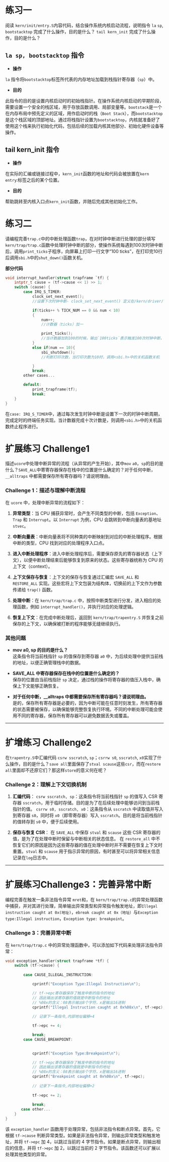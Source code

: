 # **练习一** 
阅读 `kern/init/entry.S`内容代码，结合操作系统内核启动流程，说明指令 `la` `sp`, `bootstacktop` 完成了什么操作，目的是什么？ `tail kern_init` 完成了什么操作，目的是什么？
## **`la sp, bootstacktop` 指令** 
- **操作**

 `la` 指令将`bootstacktop`标签所代表的内存地址加载到栈指针寄存器（`sp`）中。

- **目的**

 此指令的目的是设置内核启动时的初始栈指针。在操作系统内核启动的早期阶段，需要设置一个安全的栈区域，用于存放函数调用、局部变量等。`bootstack`是一个在内存布局中预先定义的区域，用作启动时的栈（`Boot Stack`），而`bootstacktop`是这个栈区域的顶部地址。通过将栈指针设置为`bootstacktop`，内核就准备好了使用这个栈来执行初始化代码，包括后续的加载内核其他部分、初始化硬件设备等操作。

## **tail kern_init 指令**
- **操作**

 在实际的汇编或链接过程中，`kern_init`函数的地址和代码会被放置在`kern entry`:标签之后的某个位置。

- **目的**

 帮助跳转至内核入口点`kern_init`函数，并随后完成其他初始化工作。

# **练习二** 

请编程完善`trap.c`中的中断处理函数`trap`，在对时钟中断进行处理的部分填写`kern/trap/trap.c`函数中处理时钟中断的部分，使操作系统每遇到100次时钟中断后，调用`print_ticks`子程序，向屏幕上打印一行文字“100 ticks”，在打印完10行后调用`sbi.h`中的`shut_down()`函数关机。

**部分代码**

```c
void interrupt_handler(struct trapframe `tf) {
    intptr_t cause = (tf->cause << 1) >> 1;
    switch (cause) {  
        case IRQ_S_TIMER:
            clock_set_next_event();
            //设置下次时钟中断- clock_set_next_event() 定义在/kern/driver/clock.c

            if(ticks++ % TICK_NUM == 0 && num < 10)
            {
                num++;
                //计数器（ticks）加一

                print_ticks();
                //当计数器加到100的时候，输出`100ticks`表示触发100次时钟中断，同时打印次数（num）加一
            }
            else if(num == 10){
                sbi_shutdown();
                //判断打印次数，当打印次数为10时，调用<sbi.h>中的关机函数关机

            }
            break;
        other cases...

        default:
            print_trapframe(tf);
            break;
    }
}

```
在`case: IRQ_S_TIMER`中，通过每次发生时钟中断是设置下一次的时钟中断周期，完成定时的终端任务实现。当计数器完成十次计数是，则调用`<sbi.h>`中的关机函数终止程序进行。

# **扩展练习 Challenge1** 
描述`ucore`中处理中断异常的流程（从异常的产生开始），其中`mov` `a0`，`sp`的目的是什么？`SAVE_ALL`中寄寄存器保存在栈中的位置是什么确定的？对于任何中断，`__alltraps` 中都需要保存所有寄存器吗？请说明理由。

### Challenge 1：描述与理解中断流程

在 `ucore` 中，处理中断异常的流程如下：

1. **异常类型**：当 CPU 捕获异常时，会产生不同类型的中断，包括 `Exception`、`Trap` 和 `Interrupt`。以 `Interrupt` 为例，CPU 会跳转到中断向量表的基地址 `stvec`。

2. **中断向量表**：中断向量表将不同种类的中断映射到对应的中断处理程序。根据中断的类型，CPU 找到对应的处理程序入口点。

3. **进入中断处理程序**：进入中断处理程序后，需要保存原先的寄存器状态（上下文），以便中断处理结束后能够恢复到原来的状态。这些寄存器统称为 CPU 的上下文（context）。

4. **上下文保存与恢复**：上下文的保存与恢复通过汇编宏 `SAVE_ALL` 和 `RESTORE_ALL` 实现。这些宏将上下文包装为结构体，切换前的上下文作为参数传递给 `trap()` 函数。

5. **处理中断**：在 `kern/trap/trap.c` 中，按照中断类型进行分发，进入相应的处理函数，例如 `interrupt_handler()`，并执行对应的处理逻辑。

6. **恢复上下文**：在完成中断处理后，返回到 `kern/trap/trapentry.S` 并恢复之前保存的上下文，以确保被打断的程序能够无缝继续执行。

### 其他问题

- **mov a0, sp 的目的是什么？**  
  这条指令将当前栈指针 `sp` 的值保存到寄存器 `a0` 中，为后续处理中提供当前栈的地址，以便正确管理栈中的数据。

- **SAVE_ALL 中寄存器保存在栈中的位置是什么确定的？**  
  保存的位置由当前栈指针 `sp` 决定，通过栈的操作将寄存器的值压入栈中，确保上下文能够正确恢复。

- **对于任何中断，__alltraps 中都需要保存所有寄存器吗？请说明理由。**  
  是的，保存所有寄存器是必要的，因为中断可能在任意时刻发生，所有寄存器的状态需要被保存，以确保能够完整恢复执行环境。不同的中断处理可能会使用不同的寄存器，保存所有寄存器可以避免数据丢失或覆盖。

---


# **扩增练习 Challenge2** 
在`trapentry.S`中汇编代码 `csrw sscratch`, `sp`；`csrrw s0`, `sscratch`, `x0`实现了什么操作，目的是什么？`save all`里面保存了`stval scause`这些`csr`，而在`restore all`里面却不还原它们？那这样`store`的意义何在呢？
### Challenge 2：理解上下文切换机制

1. **汇编代码**：
    `csrw sscratch, sp`：这条指令将当前栈指针 `sp` 的值写入 CSR 寄存器 `sscratch`，用于临时存储。目的是为了在后续处理中能够访问到当前栈指针的值。
    `csrrw s0, sscratch, x0`：这条指令从 `sscratch` 中读取值并写入到寄存器 `s0`，同时将 `x0`（即零寄存器）写入 `sscratch`。目的是将当前栈指针的值转存到 `s0` 中，便于后续使用。

2. **保存与恢复 CSR**：
    在 `SAVE_ALL` 中保存 `stval` 和 `scause` 这些 CSR 寄存器的值，是为了在处理中断时保留与中断相关的状态信息。
    在 `restore_all` 中不恢复它们的原因是因为这些寄存器的值在处理中断时并不需要在恢复上下文时重置。`stval` 和 `scause` 用于指示异常的原因，有时甚至可以将异常相关信息记录在`log`日志中。

---


# **扩展练习Challenge3：完善异常中断** 
编程完善在触发一条非法指令异常 `mret`和，在 `kern/trap/trap.c`的异常处理函数中捕获，并对其进行处理，简单输出异常类型和异常指令触发地址，即`Illegal instruction caught at 0x(地址)`，`ebreak caught at 0x（地址）`与`Exception type:Illegal instruction`，`Exception type: breakpoint`。


### Challenge 3：完善异常中断

在 `kern/trap/trap.c` 中的异常处理函数中，可以添加如下代码来处理非法指令异常：

```c
void exception_handler(struct trapframe *tf) {
    switch (tf->cause) {
       
        case CAUSE_ILLEGAL_INSTRUCTION:

            cprintf("Exception Type:Illegal Instruction\n");

            // tf->epc寄存器保存了触发中断的指令的地址
            // 因此输出该寄存器的值就是中断指令的地址
            // %08x的含义：08表示输出8个字符，x是输出16进制
            cprintf("Illegal Instruction caught at 0x%08x\n", tf->epc);
            
            // 记录下一条指令,内部地址偏移+4

            tf->epc += 4;

            break;
        case CAUSE_BREAKPOINT:

            
            cprintf("Exception Type:Breakpoint\n");

            // tf->epc寄存器保存了触发中断的指令的地址
            // 因此输出该寄存器的值就是中断指令的地址
            // %08x的含义：08表示输出8个字符，x是输出16进制
            cprintf("Breakpoint caught at 0x%08x\n", tf->epc);
            
            // 记录下一条指令,内部地址偏移+2
            
            tf->epc += 2;
            
            break;
       case other...
    }
}

```

该 `exception_handler` 函数用于处理异常，包括非法指令和断点异常。首先，它根据 `tf->cause` 判断异常类型。如果是非法指令异常，则输出异常类型和触发地址，并将 `tf->epc` 加 4，以跳过当前的 4 字节指令。如果是断点异常，则输出相应的信息，并将 `tf->epc` 加 2，以跳过当前的 2 字节指令。该函数还可以扩展以处理其他类型的异常。
